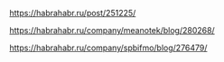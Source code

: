 https://habrahabr.ru/post/251225/

https://habrahabr.ru/company/meanotek/blog/280268/

https://habrahabr.ru/company/spbifmo/blog/276479/

